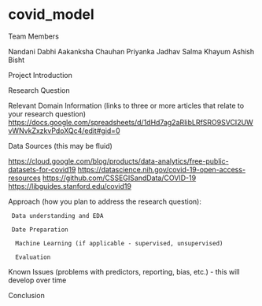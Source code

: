 # covid_model

Team Members

Nandani Dabhi
Aakanksha Chauhan
Priyanka Jadhav
Salma Khayum
Ashish Bisht


Project Introduction

Research Question

Relevant Domain Information (links to three or more articles that relate to your research question)
https://docs.google.com/spreadsheets/d/1dHd7ag2aRIibLRfSRO9SVCI2UWvWNvkZxzkvPdoXQc4/edit#gid=0

Data Sources (this may be fluid)

https://cloud.google.com/blog/products/data-analytics/free-public-datasets-for-covid19
https://datascience.nih.gov/covid-19-open-access-resources
https://github.com/CSSEGISandData/COVID-19
https://libguides.stanford.edu/covid19

Approach (how you plan to address the research question):

     Data understanding and EDA

     Date Preparation

      Machine Learning (if applicable - supervised, unsupervised)

      Evaluation

Known Issues (problems with predictors, reporting, bias, etc.) - this will develop over time

Conclusion
